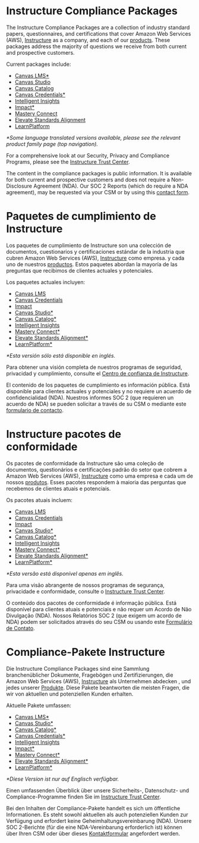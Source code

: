 <div class="lang EN">
  
# Instructure Compliance Packages
  
The Instructure Compliance Packages are a collection of industry standard papers, questionnaires, and certifications that cover Amazon Web Services (AWS), <a href="https://www.instructure.com" target="_blank">Instructure</a> as a company, and each of our <a href="https://www.instructure.com/products" target="_blank">products</a>. These packages address the majority of questions we receive from both current and prospective customers.

Current packages include:
- [Canvas LMS*](https://inst.bid/canvas/lms/dl)
- [Canvas Studio](https://inst.bid/canvas/studio/dl)
- [Canvas Catalog](https://inst.bid/canvas/catalog/dl)
- [Canvas Credentials*](https://inst.bid/canvas/credentials/dl)
- [Intelligent Insights](https://inst.bid/intelligent-insights/dl)
- [Impact*](https://inst.bid/impact/dl)
- [Mastery Connect](https://inst.bid/mastery/connect/dl)
- [Elevate Standards Alignment](https://inst.bid/elevate/standards-alignment/dl)
- [LearnPlatform](/learnplatform/dl)

_*Some language translated versions available, please see the relevant product family page (top navigation)._

For a comprehensive look at our Security, Privacy and Compliance Programs, please see the <a href="https://inst.bid/trust" target="_blank">Instructure Trust Center</a>.

The content in the compliance packages is public information. It is available for both current and prospective customers and does not require a Non-Disclosure Agreement (NDA). Our SOC 2 Reports (which do require a NDA agreement), may be requested via your CSM or by using this <a href="https://www.instructure.com/contact-us" target="_blank">contact form</a>.

</div>
<div class="lang ES_LA">
  
# Paquetes de cumplimiento de Instructure

Los paquetes de cumplimiento de Instructure son una colección de documentos, cuestionarios y certificaciones estándar de la industria que cubren Amazon Web Services (AWS), <a href="https://www.instructure.com/es" target="_blank">Instructure</a> como empresa. y cada uno de nuestros <a href="https://www.instructure.com/es/productos" target="_blank">productos</a>. Estos paquetes abordan la mayoría de las preguntas que recibimos de clientes actuales y potenciales.

Los paquetes actuales incluyen:
- [Canvas LMS](https://inst.bid/es-la/canvas/lms/dl/es)
- [Canvas Credentials](https://inst.bid/es-la/canvas/credentials/dl/es)
- [Impact](https://inst.bid/es-la/impact/dl/es)
- [Canvas Studio*](https://inst.bid/canvas/studio/dl/es)
- [Canvas Catalog*](https://inst.bid/canvas/catalog/dl/es)
- [Intelligent Insights](https://inst.bid/intelligent-insights/dl/es)
- [Mastery Connect*](https://inst.bid/mastery/connect/dl/es)
- [Elevate Standards Alignment*](https://inst.bid/elevate/standards-alignment/dl/es)
- [LearnPlatform*](https://inst.bid/learnplatform/dl/es)

_*Esta versión sólo está disponible en inglés._

Para obtener una visión completa de nuestros programas de seguridad, privacidad y cumplimiento, consulte el <a href="https://inst.bid/trust/es" target="_blank">Centro de confianza de Instructure</a>.

El contenido de los paquetes de cumplimiento es información pública. Está disponible para clientes actuales y potenciales y no requiere un acuerdo de confidencialidad (NDA). Nuestros informes SOC 2 (que requieren un acuerdo de NDA) se pueden solicitar a través de su CSM o mediante este <a href="https://inst.bid/es-la/contactenos/es" target="_blank">formulario de contacto</a>.

</div>
<div class="lang PT_BR">

# Instructure pacotes de conformidade

Os pacotes de conformidade da Instructure são uma coleção de documentos, questionários e certificações padrão do setor que cobrem a Amazon Web Services (AWS), <a href="https://www.instructure.com/pt-br" target="_blank">Instructure</a> como uma empresa e cada um de nossos <a href="https://www.instructure.com/pt-br/produtos" target="_blank">produtos</a>. Esses pacotes respondem à maioria das perguntas que recebemos de clientes atuais e potenciais.

Os pacotes atuais incluem:
- [Canvas LMS](https://inst.bid/pt-br/canvas/lms/dl/pt)
- [Canvas Credentials](https://inst.bid/pt-br/canvas/credentials/dl/pt)
- [Impact](https://inst.bid/pt-br/impact/dl/pt)
- [Canvas Studio*](https://inst.bid/canvas/studio/dl/pt)
- [Canvas Catalog*](https://inst.bid/canvas/catalog/dl/pt)
- [Intelligent Insights](https://inst.bid/intelligent-insights/dl/pt)
- [Mastery Connect*](https://inst.bid/mastery/connect/dl/pt)
- [Elevate Standards Alignment*](https://inst.bid/elevate/standards-alignment/dl/pt)
- [LearnPlatform*](https://inst.bid/learnplatform/dl/es)

_*Esta versão está disponível apenas em inglês._

Para uma visão abrangente de nossos programas de segurança, privacidade e conformidade, consulte o <a href="https://inst.bid/trust/pt" target="_blank">Instructure Trust Center</a>.

O conteúdo dos pacotes de conformidade é informação pública. Está disponível para clientes atuais e potenciais e não requer um Acordo de Não Divulgação (NDA). Nossos Relatórios SOC 2 (que exigem um acordo de NDA) podem ser solicitados através do seu CSM ou usando este <a href="https://inst.bid/contato/pt" target="_blank">Formulário de Contato</a>.

</div>
<div class="lang DE">

# Compliance-Pakete Instructure

Die Instructure Compliance Packages sind eine Sammlung branchenüblicher Dokumente, Fragebögen und Zertifizierungen, die Amazon Web Services (AWS), <a href="https://www.instructure.com/de" target="_blank">Instructure</a> als Unternehmen abdecken , und jedes unserer <a href="https://www.instructure.com/de/produkte" target="_blank">Produkte</a>. Diese Pakete beantworten die meisten Fragen, die wir von aktuellen und potenziellen Kunden erhalten.

Aktuelle Pakete umfassen:
- [Canvas LMS*](https://inst.bid/canvas/lms/dl/de)
- [Canvas Studio*](https://inst.bid/canvas/studio/dl/de)
- [Canvas Catalog*](https://inst.bid/canvas/catalog/dl/de)
- [Canvas Credentials*](https://inst.bid/canvas/credentials/dl/de)
- [Intelligent Insights](https://inst.bid/intelligent-insights/dl/de)
- [Impact*](https://inst.bid/impact/dl/de)
- [Mastery Connect*](https://inst.bid/mastery/connect/dl/de)
- [Elevate Standards Alignment*](https://inst.bid/elevate/standards-alignment/dl/de)
- [LearnPlatform*](https://inst.bid/learnplatform/dl/de)

_*Diese Version ist nur auf Englisch verfügbar._

Einen umfassenden Überblick über unsere Sicherheits-, Datenschutz- und Compliance-Programme finden Sie im <a href="https://inst.bid/trust/de" target="_blank">Instructure Trust Center</a>.

Bei den Inhalten der Compliance-Pakete handelt es sich um öffentliche Informationen. Es steht sowohl aktuellen als auch potenziellen Kunden zur Verfügung und erfordert keine Geheimhaltungsvereinbarung (NDA). Unsere SOC 2-Berichte (für die eine NDA-Vereinbarung erforderlich ist) können über Ihren CSM oder über dieses <a href="https://inst.bid/kontakt/de" target="_blank">Kontaktformular</a> angefordert werden.

</div>
